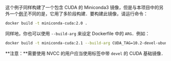 这个例子同样构建了一个包含 CUDA 的 Miniconda3 镜像，但是与本项目中的另外一个[例子](../miniconda-cuda)不同的是，它用了多阶段构建．要构建此镜像，请运行命令：

```bash
docker build -t miniconda-cuda:2.0 .
```

同样地，你也可以使用 `--build-arg` 来设定 Dockerfile 中的 `ARG`．例如：

```bash
docker build -t miniconda-cuda:2.1 --build-arg CUDA_TAG=10.2-devel-ubuntu18.04 --build-arg MINICONDA_VERSION=4.9.2 .
```

**注意：**需要使用 NVCC 的用户应当使用标签中带 `devel` 的 CUDA 基础镜像．